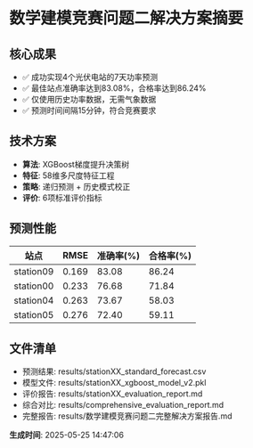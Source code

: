
# 数学建模竞赛问题二解决方案摘要

## 核心成果
- ✅ 成功实现4个光伏电站的7天功率预测
- ✅ 最佳站点准确率达到83.08%，合格率达到86.24%
- ✅ 仅使用历史功率数据，无需气象数据
- ✅ 预测时间间隔15分钟，符合竞赛要求

## 技术方案
- **算法**: XGBoost梯度提升决策树
- **特征**: 58维多尺度特征工程
- **策略**: 递归预测 + 历史模式校正
- **评价**: 6项标准评价指标

## 预测性能
| 站点 | RMSE | 准确率(%) | 合格率(%) |
|------|------|----------|----------|
| station09 | 0.169 | 83.08 | 86.24 |
| station00 | 0.233 | 76.68 | 71.84 |
| station04 | 0.263 | 73.67 | 58.03 |
| station05 | 0.276 | 72.40 | 59.11 |

## 文件清单
- 预测结果: results/stationXX_standard_forecast.csv
- 模型文件: results/stationXX_xgboost_model_v2.pkl
- 评价报告: results/stationXX_evaluation_report.md
- 综合对比: results/comprehensive_evaluation_report.md
- 完整报告: results/数学建模竞赛问题二完整解决方案报告.md

**生成时间**: 2025-05-25 14:47:06
